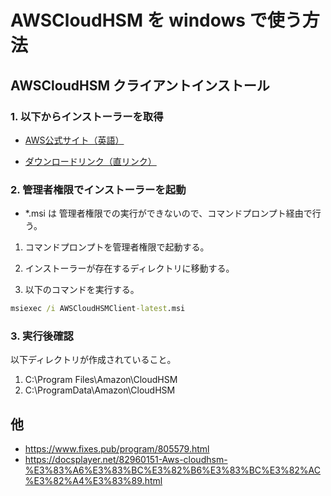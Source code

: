 # AWSCloudHSM を windows で使う方法

## AWSCloudHSM クライアントインストール

### 1. 以下からインストーラーを取得

- [AWS公式サイト（英語）](https://docs.aws.amazon.com/cloudhsm/latest/userguide/install-and-configure-client-win.html)

- [ダウンロードリンク（直リンク）](https://s3.amazonaws.com/cloudhsmv2-software/CloudHsmClient/Windows/AWSCloudHSMClient-latest.msi)

### 2. 管理者権限でインストーラーを起動

- *.msi は 管理者権限での実行ができないので、コマンドプロンプト経由で行う。

1. コマンドプロンプトを管理者権限で起動する。

2. インストーラーが存在するディレクトリに移動する。

3. 以下のコマンドを実行する。

```cmd
msiexec /i AWSCloudHSMClient-latest.msi
```

### 3. 実行後確認

以下ディレクトリが作成されていること。

1. C:\Program Files\Amazon\CloudHSM
2. C:\ProgramData\Amazon\CloudHSM

## 他

- https://www.fixes.pub/program/805579.html
-   https://docsplayer.net/82960151-Aws-cloudhsm-%E3%83%A6%E3%83%BC%E3%82%B6%E3%83%BC%E3%82%AC%E3%82%A4%E3%83%89.html
